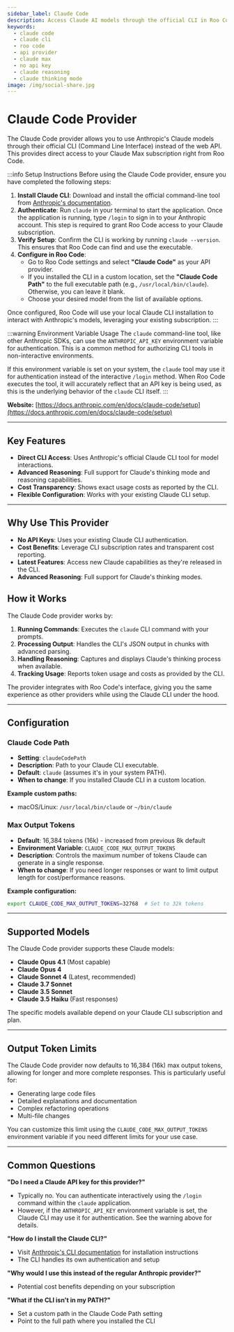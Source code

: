 ```yaml
---
sidebar_label: Claude Code
description: Access Claude AI models through the official CLI in Roo Code. No API keys needed, supports advanced reasoning and transparent cost tracking.
keywords:
  - claude code
  - claude cli
  - roo code
  - api provider
  - claude max
  - no api key
  - claude reasoning
  - claude thinking mode
image: /img/social-share.jpg
---
```


# Claude Code Provider

The Claude Code provider allows you to use Anthropic's Claude models through their official CLI (Command Line Interface) instead of the web API. This provides direct access to your Claude Max subscription right from Roo Code.

:::info Setup Instructions
Before using the Claude Code provider, ensure you have completed the following steps:

1.  **Install Claude CLI**: Download and install the official command-line tool from [Anthropic's documentation](https://docs.anthropic.com/en/docs/claude-code/setup).
2.  **Authenticate**: Run `claude` in your terminal to start the application. Once the application is running, type `/login` to sign in to your Anthropic account. This step is required to grant Roo Code access to your Claude subscription.
3.  **Verify Setup**: Confirm the CLI is working by running `claude --version`. This ensures that Roo Code can find and use the executable.
4.  **Configure in Roo Code**:
    *   Go to Roo Code settings and select **"Claude Code"** as your API provider.
    *   If you installed the CLI in a custom location, set the **"Claude Code Path"** to the full executable path (e.g., `/usr/local/bin/claude`). Otherwise, you can leave it blank.
    *   Choose your desired model from the list of available options.

Once configured, Roo Code will use your local Claude CLI installation to interact with Anthropic's models, leveraging your existing subscription.
:::


:::warning Environment Variable Usage
The `claude` command-line tool, like other Anthropic SDKs, can use the `ANTHROPIC_API_KEY` environment variable for authentication. This is a common method for authorizing CLI tools in non-interactive environments.

If this environment variable is set on your system, the `claude` tool may use it for authentication instead of the interactive `/login` method. When Roo Code executes the tool, it will accurately reflect that an API key is being used, as this is the underlying behavior of the `claude` CLI itself.
:::

**Website:** [https://docs.anthropic.com/en/docs/claude-code/setup](https://docs.anthropic.com/en/docs/claude-code/setup)

---

## Key Features
- **Direct CLI Access**: Uses Anthropic's official Claude CLI tool for model interactions.
- **Advanced Reasoning**: Full support for Claude's thinking mode and reasoning capabilities.
- **Cost Transparency**: Shows exact usage costs as reported by the CLI.
- **Flexible Configuration**: Works with your existing Claude CLI setup.

---

## Why Use This Provider

- **No API Keys**: Uses your existing Claude CLI authentication.
- **Cost Benefits**: Leverage CLI subscription rates and transparent cost reporting.
- **Latest Features**: Access new Claude capabilities as they're released in the CLI.
- **Advanced Reasoning**: Full support for Claude's thinking modes.

## How it Works

The Claude Code provider works by:

1. **Running Commands**: Executes the `claude` CLI command with your prompts.
2. **Processing Output**: Handles the CLI's JSON output in chunks with advanced parsing.
3. **Handling Reasoning**: Captures and displays Claude's thinking process when available.
4. **Tracking Usage**: Reports token usage and costs as provided by the CLI.

The provider integrates with Roo Code's interface, giving you the same experience as other providers while using the Claude CLI under the hood.

---

## Configuration

### **Claude Code Path**
- **Setting**: `claudeCodePath`
- **Description**: Path to your Claude CLI executable.
- **Default**: `claude` (assumes it's in your system PATH).
- **When to change**: If you installed Claude CLI in a custom location.

**Example custom paths:**
- macOS/Linux: `/usr/local/bin/claude` or `~/bin/claude`

### **Max Output Tokens**
- **Default**: 16,384 tokens (16k) - increased from previous 8k default
- **Environment Variable**: `CLAUDE_CODE_MAX_OUTPUT_TOKENS`
- **Description**: Controls the maximum number of tokens Claude can generate in a single response.
- **When to change**: If you need longer responses or want to limit output length for cost/performance reasons.

**Example configuration:**
```bash
export CLAUDE_CODE_MAX_OUTPUT_TOKENS=32768  # Set to 32k tokens
```

---

## Supported Models

The Claude Code provider supports these Claude models:

- **Claude Opus 4.1** (Most capable)
- **Claude Opus 4** 
- **Claude Sonnet 4** (Latest, recommended)
- **Claude 3.7 Sonnet**
- **Claude 3.5 Sonnet**
- **Claude 3.5 Haiku** (Fast responses)

The specific models available depend on your Claude CLI subscription and plan.


---

## Output Token Limits

The Claude Code provider now defaults to 16,384 (16k) max output tokens, allowing for longer and more complete responses. This is particularly useful for:
- Generating large code files
- Detailed explanations and documentation
- Complex refactoring operations
- Multi-file changes

You can customize this limit using the `CLAUDE_CODE_MAX_OUTPUT_TOKENS` environment variable if you need different limits for your use case.

---

## Common Questions

**"Do I need a Claude API key for this provider?"**
- Typically no. You can authenticate interactively using the `/login` command within the `claude` application.
- However, if the `ANTHROPIC_API_KEY` environment variable is set, the Claude CLI may use it for authentication. See the warning above for details.

**"How do I install the Claude CLI?"**
- Visit [Anthropic's CLI documentation](https://docs.anthropic.com/en/docs/claude-code/setup) for installation instructions
- The CLI handles its own authentication and setup

**"Why would I use this instead of the regular Anthropic provider?"**
- Potential cost benefits depending on your subscription

**"What if the CLI isn't in my PATH?"**
- Set a custom path in the Claude Code Path setting
- Point to the full path where you installed the CLI

